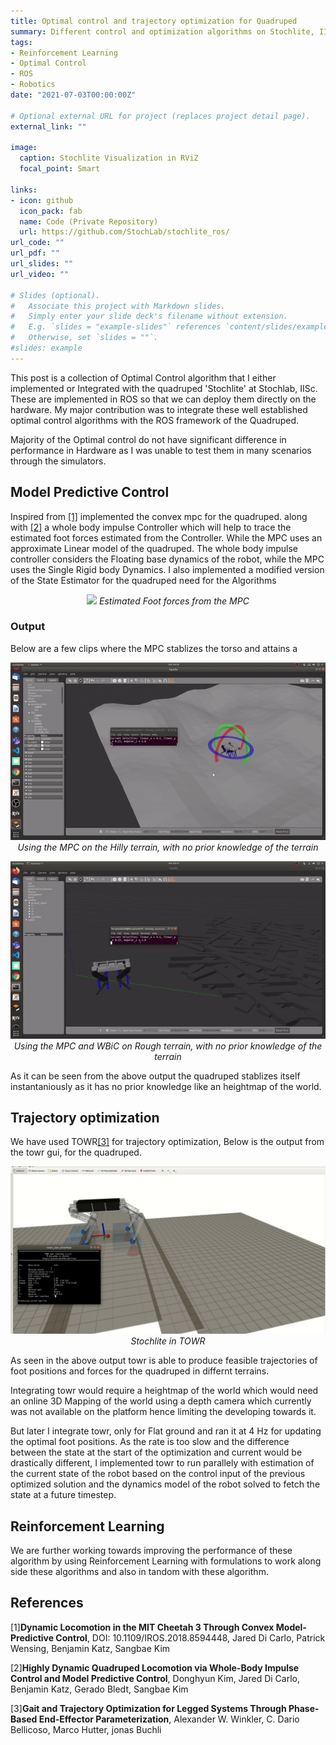 ```yaml
---
title: Optimal control and trajectory optimization for Quadruped 
summary: Different control and optimization algorithms on Stochlite, IISc.
tags:
- Reinforcement Learning
- Optimal Control
- ROS
- Robotics
date: "2021-07-03T00:00:00Z"

# Optional external URL for project (replaces project detail page).
external_link: ""

image:
  caption: Stochlite Visualization in RViZ
  focal_point: Smart

links:
- icon: github
  icon_pack: fab
  name: Code (Private Repository)
  url: https://github.com/StochLab/stochlite_ros/
url_code: ""
url_pdf: ""
url_slides: ""
url_video: ""

# Slides (optional).
#   Associate this project with Markdown slides.
#   Simply enter your slide deck's filename without extension.
#   E.g. `slides = "example-slides"` references `content/slides/example-slides.md`.
#   Otherwise, set `slides = ""`.
#slides: example
---
```

This post is a collection of Optimal Control algorithm that I either implemented or Integrated with the quadruped 'Stochlite' at Stochlab, IISc. These are implemented in ROS so that we can deploy them directly on the hardware. My major contribution was to integrate these well established optimal control algorithms with the ROS framework of the Quadruped.

Majority of the Optimal control do not have significant difference in performance in Hardware as I was unable to test them in many scenarios through the simulators.

## Model Predictive Control
Inspired from [[1]](#1) implemented the convex mpc for the quadruped. along with [[2]](#2) a whole body impulse Controller which will help to trace the estimated foot forces estimated from the Controller. While the MPC uses an approximate Linear model of the quadruped. The whole body impulse controller considers the Floating base dynamics of the robot, while the MPC uses the Single Rigid body Dynamics. I also implemented a modified version of the State Estimator for the quadruped need for the Algorithms 

<p align="center">
<img src="stochlite_mpc.gif"/>
<i>Estimated Foot forces from the MPC</i>
</p>

### Output 
Below are a few clips where the MPC stablizes the torso and attains a 
<p align="center">
<img src="stochlite_convmpc_hill.gif"/>
<i>Using the MPC on the Hilly terrain, with no prior knowledge of the terrain</i>
</p>

<p align="center">
<img src="stochlite_convmpc_rough.gif"/>
<i>Using the MPC and WBiC on Rough terrain, with no prior knowledge of the terrain</i>
</p>

As it can be seen from the above output the quadruped stablizes itself instantaniously as it has no prior knowledge like an heightmap of the world.

## Trajectory optimization
We have used TOWR[[3]](#3) for trajectory optimization, Below is the output from the towr gui, for the quadruped.

<p align="center">
<img src="stochlite_towr.gif"/>
<i>Stochlite in TOWR</i>
</p>

As seen in the above output towr is able to produce feasible trajectories of foot positions and forces for the quadruped in differnt terrains.

Integrating towr would require a heightmap of the world which would need an online 3D Mapping of the world using a depth camera which currently was not available on the platform hence limiting the developing towards it.

But later I integrate towr, only for Flat ground and ran it at 4 Hz for updating the optimal foot positions. As the rate is too slow and the difference between the state at the start of the optimization and current would be drastically different, I implemented towr to run parallely with estimation of the current state of the robot based on the control input of the previous optimized solution and the dynamics model of the robot solved to fetch the state at a future timestep. 


## Reinforcement Learning

We are further working towards improving the performance of these algorithm by using Reinforcement Learning with formulations to work along side these algorithms and also in tandom with these algorithm.


## References

<a id="1">[1]</a>**Dynamic Locomotion in the MIT Cheetah 3 Through Convex Model-Predictive Control**, DOI: 10.1109/IROS.2018.8594448, Jared Di Carlo, Patrick Wensing, Benjamin Katz, Sangbae Kim

<a id="2">[2]</a>**Highly Dynamic Quadruped Locomotion via Whole-Body Impulse Control and Model Predictive Control**, Donghyun Kim, Jared Di Carlo, Benjamin Katz, Gerado Bledt, Sangbae Kim

<a id="3">[3]</a>**Gait and Trajectory Optimization for Legged Systems Through Phase-Based End-Effector Parameterization**, Alexander W. Winkler, C. Dario Bellicoso, Marco Hutter, jonas Buchli